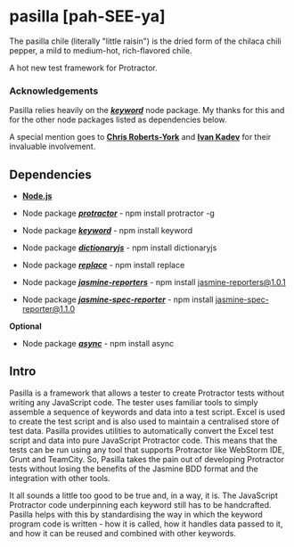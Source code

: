 # pasilla [pah-SEE-ya]

The pasilla chile (literally "little raisin") is the dried form of the chilaca chili pepper, a mild to medium-hot, rich-flavored chile. 

A hot new test framework for Protractor.

### Acknowledgements
Pasilla relies heavily on the ***[keyword](https://www.npmjs.com/package/keyword)*** node package. My thanks for this and for the other node packages listed as dependencies below.

A special mention goes to **[Chris Roberts-York](https://github.com/ChrisRobertsYork)** and **[Ivan Kadev](https://github.com/ivkad)** for their invaluable involvement.

## Dependencies
* __[Node.js](https://nodejs.org)__ 

* Node package ***[protractor](https://www.npmjs.com/package/protractor)*** - npm install protractor -g
* Node package ***[keyword](https://www.npmjs.com/package/keyword)*** - npm install keyword
* Node package ***[dictionaryjs](https://www.npmjs.com/package/dictionaryjs)*** - npm install dictionaryjs
* Node package ***[replace](https://www.npmjs.com/package/replace)*** - npm install replace
* Node package ***[jasmine-reporters](https://www.npmjs.com/package/jasmine-reporters)*** - npm install jasmine-reporters@1.0.1
* Node package ***[jasmine-spec-reporter](https://www.npmjs.com/package/jasmine-spec-reporter)*** - npm install jasmine-spec-reporter@1.1.0

**Optional**
* Node package ***[async](https://www.npmjs.com/package/async)*** - npm install async

## Intro
Pasilla is a framework that allows a tester to create Protractor tests without writing any JavaScript code.  The tester uses familiar tools to simply assemble a sequence of keywords and data into a test script.  Excel is used to create the test script and is also used to maintain a centralised store of test data.  Pasilla provides utilities to automatically convert the Excel test script and data into pure JavaScript Protractor code.  This means that the tests can be run using any tool that supports Protractor like WebStorm IDE, Grunt and TeamCity.  So, Pasilla takes the pain out of developing Protractor tests without losing the benefits of the Jasmine BDD format and the integration with other tools.


It all sounds a little too good to be true and, in a way, it is.  The JavaScript Protractor code underpinning each keyword still has to be handcrafted.  Pasilla helps with this by standardising the way in which the keyword program code is written - how it is called, how it handles data passed to it, and how it can be reused and combined with other keywords.

